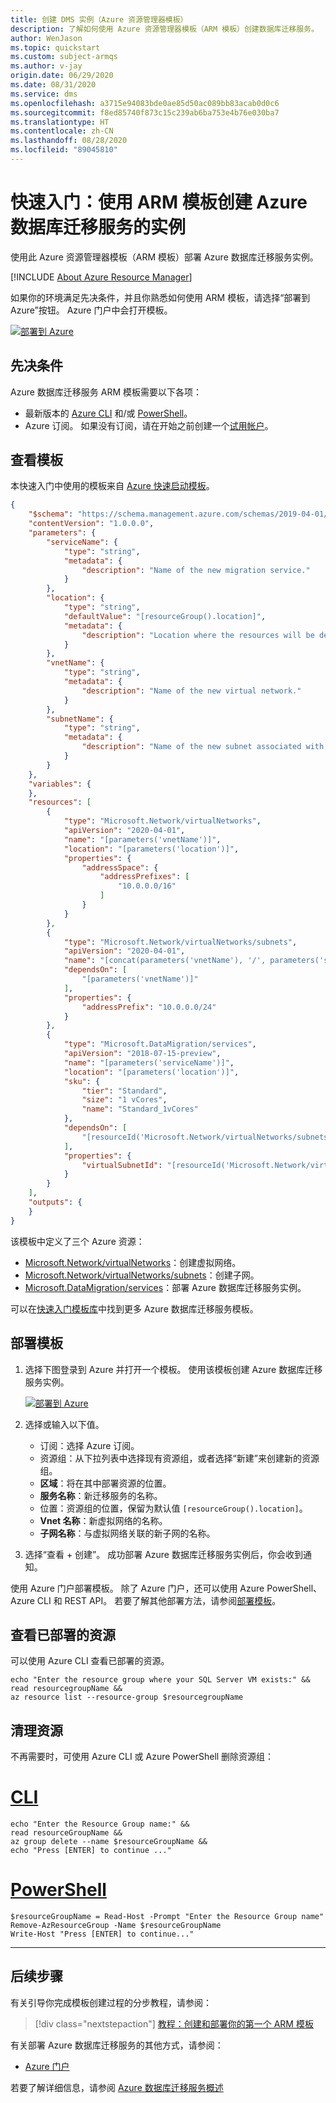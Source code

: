 ```yaml
---
title: 创建 DMS 实例（Azure 资源管理器模板）
description: 了解如何使用 Azure 资源管理器模板（ARM 模板）创建数据库迁移服务。
author: WenJason
ms.topic: quickstart
ms.custom: subject-armqs
ms.author: v-jay
origin.date: 06/29/2020
ms.date: 08/31/2020
ms.service: dms
ms.openlocfilehash: a3715e94083bde0ae85d50ac089bb83acab0d0c6
ms.sourcegitcommit: f8ed85740f873c15c239ab6ba753e4b76e030ba7
ms.translationtype: HT
ms.contentlocale: zh-CN
ms.lasthandoff: 08/28/2020
ms.locfileid: "89045810"
---
```

# <a name="quickstart-create-instance-of-azure-database-migration-service-using-arm-template"></a>快速入门：使用 ARM 模板创建 Azure 数据库迁移服务的实例

使用此 Azure 资源管理器模板（ARM 模板）部署 Azure 数据库迁移服务实例。 

[!INCLUDE [About Azure Resource Manager](../../includes/resource-manager-quickstart-introduction.md)]

如果你的环境满足先决条件，并且你熟悉如何使用 ARM 模板，请选择“部署到 Azure”按钮。 Azure 门户中会打开模板。

[![部署到 Azure](../media/template-deployments/deploy-to-azure.svg)](https://portal.azure.cn/#create/Microsoft.Template/uri/https%3a%2f%2fraw.githubusercontent.com%2fAzure%2fazure-quickstart-templates%2fmaster%2f101-azure-database-migration-simple-deploy%2fazuredeploy.json)

## <a name="prerequisites"></a>先决条件

Azure 数据库迁移服务 ARM 模板需要以下各项： 

- 最新版本的 [Azure CLI](/cli/install-azure-cli) 和/或 [PowerShell](https://docs.microsoft.com/powershell/scripting/install/installing-powershell)。 
- Azure 订阅。 如果没有订阅，请在开始之前创建一个[试用帐户](https://wd.azure.cn/pricing/1rmb-trial-full)。

## <a name="review-the-template"></a>查看模板

本快速入门中使用的模板来自 [Azure 快速启动模板](https://azure.microsoft.com/resources/templates/101-azure-database-migration-simple-deploy/)。

```json
{
    "$schema": "https://schema.management.azure.com/schemas/2019-04-01/deploymentTemplate.json#",
    "contentVersion": "1.0.0.0",
    "parameters": {
        "serviceName": {
            "type": "string",
            "metadata": {
                "description": "Name of the new migration service."
            }
        },
        "location": {
            "type": "string",
            "defaultValue": "[resourceGroup().location]",
            "metadata": {
                "description": "Location where the resources will be deployed."
            }
        },
        "vnetName": {
            "type": "string",
            "metadata": {
                "description": "Name of the new virtual network."
            }
        },
        "subnetName": {
            "type": "string",
            "metadata": {
                "description": "Name of the new subnet associated with the virtual network."
            }
        }
    },
    "variables": {
    },
    "resources": [
        {
            "type": "Microsoft.Network/virtualNetworks",
            "apiVersion": "2020-04-01",
            "name": "[parameters('vnetName')]",
            "location": "[parameters('location')]",
            "properties": {
                "addressSpace": {
                    "addressPrefixes": [
                        "10.0.0.0/16"
                    ]
                }
            }
        },
        {
            "type": "Microsoft.Network/virtualNetworks/subnets",
            "apiVersion": "2020-04-01",
            "name": "[concat(parameters('vnetName'), '/', parameters('subnetName'))]",
            "dependsOn": [
                "[parameters('vnetName')]"
            ],
            "properties": {
                "addressPrefix": "10.0.0.0/24"
            }
        },
        {
            "type": "Microsoft.DataMigration/services",
            "apiVersion": "2018-07-15-preview",
            "name": "[parameters('serviceName')]",
            "location": "[parameters('location')]",
            "sku": {
                "tier": "Standard",
                "size": "1 vCores",
                "name": "Standard_1vCores"
            },
            "dependsOn": [
                "[resourceId('Microsoft.Network/virtualNetworks/subnets', parameters('vnetName'), parameters('subnetName'))]"
            ],
            "properties": {
                "virtualSubnetId": "[resourceId('Microsoft.Network/virtualNetworks/subnets', parameters('vnetName'), parameters('subnetName'))]"
            }
        }
    ],
    "outputs": {
    }
}
```

该模板中定义了三个 Azure 资源： 

- [Microsoft.Network/virtualNetworks](https://docs.microsoft.com/azure/templates/microsoft.network/virtualnetworks)：创建虚拟网络。 
- [Microsoft.Network/virtualNetworks/subnets](https://docs.microsoft.com/azure/templates/microsoft.network/virtualnetworks/subnets)：创建子网。 
- [Microsoft.DataMigration/services](https://docs.microsoft.com/azure/templates/microsoft.datamigration/services)：部署 Azure 数据库迁移服务实例。 

可以在[快速入门模板库](https://azure.microsoft.com/resources/templates/?resourceType=Microsoft.Datamigration&pageNumber=1&sort=Popular)中找到更多 Azure 数据库迁移服务模板。


## <a name="deploy-the-template"></a>部署模板

1. 选择下图登录到 Azure 并打开一个模板。 使用该模板创建 Azure 数据库迁移服务实例。 

   [![部署到 Azure](../media/template-deployments/deploy-to-azure.svg)](https://portal.azure.cn/#create/Microsoft.Template/uri/https%3a%2f%2fraw.githubusercontent.com%2fAzure%2fazure-quickstart-templates%2fmaster%2f101-azure-database-migration-simple-deploy%2fazuredeploy.json)

2. 选择或输入以下值。

    * 订阅：选择 Azure 订阅。
    * 资源组：从下拉列表中选择现有资源组，或者选择“新建”来创建新的资源组。 
    * **区域**：将在其中部署资源的位置。
    * **服务名称**：新迁移服务的名称。
    * 位置：资源组的位置，保留为默认值 `[resourceGroup().location]`。
    * **Vnet 名称**：新虚拟网络的名称。
    * **子网名称**：与虚拟网络关联的新子网的名称。



3. 选择“查看 + 创建”。 成功部署 Azure 数据库迁移服务实例后，你会收到通知。 


使用 Azure 门户部署模板。 除了 Azure 门户，还可以使用 Azure PowerShell、Azure CLI 和 REST API。 若要了解其他部署方法，请参阅[部署模板](../azure-resource-manager/templates/deploy-powershell.md)。

## <a name="review-deployed-resources"></a>查看已部署的资源

可以使用 Azure CLI 查看已部署的资源。 


```azurecli
echo "Enter the resource group where your SQL Server VM exists:" &&
read resourcegroupName &&
az resource list --resource-group $resourcegroupName 
```


## <a name="clean-up-resources"></a>清理资源

不再需要时，可使用 Azure CLI 或 Azure PowerShell 删除资源组：

# <a name="cli"></a>[CLI](#tab/CLI)

```azurecli
echo "Enter the Resource Group name:" &&
read resourceGroupName &&
az group delete --name $resourceGroupName &&
echo "Press [ENTER] to continue ..."
```

# <a name="powershell"></a>[PowerShell](#tab/PowerShell)

```azurepowershell
$resourceGroupName = Read-Host -Prompt "Enter the Resource Group name"
Remove-AzResourceGroup -Name $resourceGroupName
Write-Host "Press [ENTER] to continue..."
```

---

## <a name="next-steps"></a>后续步骤

有关引导你完成模板创建过程的分步教程，请参阅：

> [!div class="nextstepaction"]
> [教程：创建和部署你的第一个 ARM 模板](https://docs.microsoft.com/azure/azure-resource-manager/templates/template-tutorial-create-first-template)

有关部署 Azure 数据库迁移服务的其他方式，请参阅： 
- [Azure 门户](quickstart-create-data-migration-service-portal.md)

若要了解详细信息，请参阅 [Azure 数据库迁移服务概述](dms-overview.md)